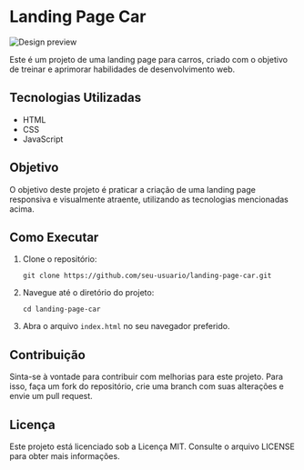 




# Landing Page Car




![Design preview](.preview.png)



Este é um projeto de uma landing page para carros, criado com o objetivo de treinar e aprimorar habilidades de desenvolvimento web.

## Tecnologias Utilizadas

- HTML
- CSS
- JavaScript

## Objetivo

O objetivo deste projeto é praticar a criação de uma landing page responsiva e visualmente atraente, utilizando as tecnologias mencionadas acima.

## Como Executar

1. Clone o repositório:
    ```
    git clone https://github.com/seu-usuario/landing-page-car.git
    ```
2. Navegue até o diretório do projeto:
    ```
    cd landing-page-car
    ```
3. Abra o arquivo `index.html` no seu navegador preferido.

## Contribuição

Sinta-se à vontade para contribuir com melhorias para este projeto. Para isso, faça um fork do repositório, crie uma branch com suas alterações e envie um pull request.

## Licença

Este projeto está licenciado sob a Licença MIT. Consulte o arquivo LICENSE para obter mais informações.
